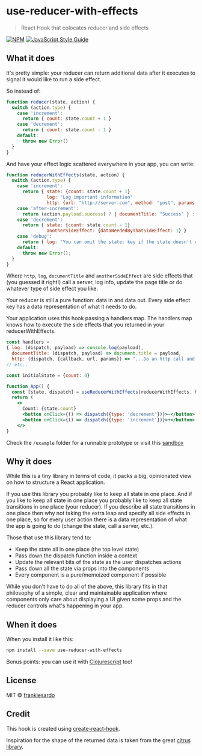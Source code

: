 # use-reducer-with-effects

> React Hook that colocates reducer and side effects

[![NPM](https://img.shields.io/npm/v/use-reducer-with-effects.svg)](https://www.npmjs.com/package/use-reducer-with-effects) [![JavaScript Style Guide](https://img.shields.io/badge/code_style-standard-brightgreen.svg)](https://standardjs.com)

## What it does

It's pretty simple: your reducer can return additional data after it executes to signal it would like to run a side effect.

So instead of:

```jsx
function reducer(state, action) {
  switch (action.type) {
    case 'increment':
      return { count: state.count + 1 }
    case 'decrement':
      return { count: state.count - 1 }
    default:
      throw new Error()
  }
}
```

And have your effect logic scattered everywhere in your app, you can write:

```jsx
function reducerWithEffects(state, action) {
  switch (action.type) {
    case 'increment':
      return { state: {count: state.count + 1}
               log: "Log important information"
               http: {url: "http://server.com", method: "post", params: {count: state.count + 1}, callback: 'after-increment'}}
    case 'after-increment':
      return (action.payload.success) ? { documentTitle: "Success" } : { documentTitle: "Error!" }
    case 'decrement':
      return { state: {count: state.count - 1}
               anotherSideEffect: {dataNeededByThatSideEffect: 1} }
    case 'debug':
      return { log: "You can omit the state: key if the state doesn't need to change" }      
    default:
      throw new Error();
  }
}
```

Where `http`, `log`, `documentTitle` and `anotherSideEffect` are side effects that (you guessed it right!) call a server, log info, update the page title or do whatever type of side effect you like.

Your reducer is still a pure function: data in and data out. Every side effect key has a data representation of what it needs to do.

Your application uses this hook passing a handlers map. The handlers map knows how to execute the side effects that you returned in your reducerWithEffects.

```jsx
const handlers = 
{ log: (dispatch, payload) => console.log(payload), 
  documentTitle: (dispatch, payload) => document.title = payload, 
  http: (dispatch, {callback, url, params}) => "...Do an http call and then dispatch({type: callback, payload: result})" }
// etc..  

const initialState = {count: 0}

function App() {
  const [state, dispatch] = useReducerWithEffects(reducerWithEffects, handlers, initialState)
  return (
    <>
      Count: {state.count}
      <button onClick={() => dispatch({type: 'decrement'})}>-</button>
      <button onClick={() => dispatch({type: 'increment'})}>+</button>
    </>
}
```

Check the `/example` folder for a runnable prototype or visit this [sandbox](https://codesandbox.io/s/use-reducer-with-effects-3fnlv)

## Why it does

While this is a tiny library in terms of code, it packs a big, opinionated view on how to structure a React application.

If you use this library you probably like to keep all state in one place. And if you like to keep all state in one place you probably like to keep all state transitions in one place (your reducer). If you describe all state transitions in one place then why not taking the extra leap and specify all side effects in one place, so for every user action there is a data representation of what the app is going to do (change the state, call a server, etc.).

Those that use this library tend to:
- Keep the state all in one place (the top level state)
- Pass down the dispatch function inside a context
- Update the relevant bits of the state as the user dispatches actions
- Pass down all the state via props into the components
- Every component is a pure/memoized component if possible

While you don't have to do all of the above, this library fits in that philosophy of a simple, clear and maintainable application where components only care about displaying a UI given some props and the reducer controls what's happening in your app.

## When it does

When you install it like this:

```bash
npm install --save use-reducer-with-effects
```

Bonus points: you can use it with [Clojurescript](https://github.com/frankiesardo/shadow-native/blob/master/src/main/example/app.cljs#L8) too!

## License

MIT © [frankiesardo](https://github.com/frankiesardo)

## Credit

This hook is created using [create-react-hook](https://github.com/hermanya/create-react-hook).

Inspiration for the shape of the returned data is taken from the great [citrus library](https://github.com/clj-commons/citrus#usage).